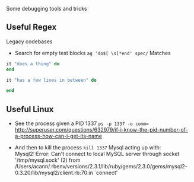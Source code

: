 Some debugging tools and tricks

## Useful Regex

Legacy codebases
* Search for empty test blocks
`ag 'do$[ \s]*end' spec/`
Matches
```ruby
it "does a thing" do
end

it "has a few lines in between" do

end
```

## Useful Linux
* See the process given a PID 1337
`ps -p 1337 -o comm=`
http://superuser.com/questions/632979/if-i-know-the-pid-number-of-a-process-how-can-i-get-its-name

* And then to kill the process `kill 1337`
Mysql acting up with:
Mysql2::Error: Can't connect to local MySQL server through socket
'/tmp/mysql.sock' (2)
from
/Users/acann/.rbenv/versions/2.3.1/lib/ruby/gems/2.3.0/gems/mysql2-0.3.20/lib/mysql2/client.rb:70:in
`connect'

